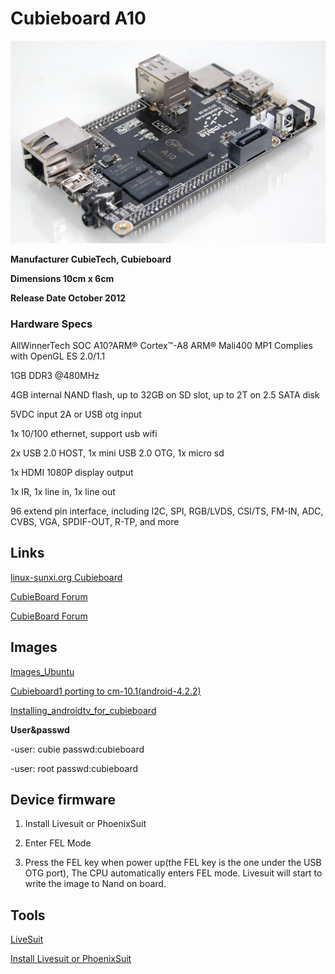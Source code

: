 # Cubieboard A10

[![](Cubieboard.jpeg)](Cubieboard.jpeg "Cubieboard A10")

**Manufacturer	CubieTech, Cubieboard**

**Dimensions	10cm x 6cm**

**Release Date	October 2012**

### Hardware Specs
AllWinnerTech SOC A10?ARM® Cortex™-A8 ARM® Mali400 MP1 Complies with OpenGL ES 2.0/1.1

1GB DDR3 @480MHz

4GB internal NAND flash, up to 32GB on SD slot, up to 2T on 2.5 SATA disk

5VDC input 2A or USB otg input

1x 10/100 ethernet, support usb wifi

2x USB 2.0 HOST, 1x mini USB 2.0 OTG, 1x micro sd

1x HDMI 1080P display output

1x IR, 1x line in, 1x line out

96 extend pin interface, including I2C, SPI, RGB/LVDS, CSI/TS, FM-IN, ADC, CVBS, VGA, SPDIF-OUT, R-TP, and more

## Links
[linux-sunxi.org Cubieboard](http://linux-sunxi.org/Cubieboard)

[CubieBoard Forum](http://www.cubieforums.com/)

[CubieBoard Forum](http://www.cubieforums.com/)


## Images
[Images_Ubuntu](https://linux-sunxi.org/Cubieboard/Images_Ubuntu)

[Cubieboard1 porting to cm-10.1(android-4.2.2)](https://github.com/jungleji/android_device_softwinner_cubieboard1)

[Installing_androidtv_for_cubieboard](http://docs.cubieboard.org/tutorials/cb1/installation/installing_androidtv_for_cubieboard)

**User&passwd**

-user: cubie passwd:cubieboard

-user: root  passwd:cubieboard 

## Device firmware
1. Install Livesuit or PhoenixSuit

2. Enter FEL Mode

3. Press the FEL key when power up(the FEL key is the one under the USB OTG port), The CPU automatically enters FEL mode. Livesuit will start to write the image to Nand on board.

## Tools
[LiveSuit](http://linux-sunxi.org/LiveSuite)

[Install Livesuit or PhoenixSuit](http://docs.cubieboard.org/tutorials/cb1/installation/cb1_android_4.0.x_nand_install)
